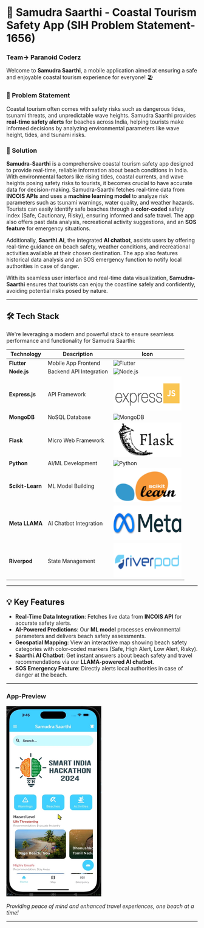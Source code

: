 # 🌊 Samudra Saarthi - Coastal Tourism Safety App (SIH Problem Statement- 1656)
### Team-> Paranoid Coderz

Welcome to **Samudra Saarthi**, a mobile application aimed at ensuring a safe and enjoyable coastal tourism experience for everyone! 🏖️

### 📜 Problem Statement
Coastal tourism often comes with safety risks such as dangerous tides, tsunami threats, and unpredictable wave heights. Samudra Saarthi provides **real-time safety alerts** for beaches across India, helping tourists make informed decisions by analyzing environmental parameters like wave height, tides, and tsunami risks.

### 🚀 Solution

**Samudra-Saarthi** is a comprehensive coastal tourism safety app designed to provide real-time, reliable information about beach conditions in India. With environmental factors like rising tides, coastal currents, and wave heights posing safety risks to tourists, it becomes crucial to have accurate data for decision-making. Samudra-Saarthi fetches real-time data from **INCOIS APIs** and uses a **machine learning model** to analyze risk parameters such as tsunami warnings, water quality, and weather hazards. Tourists can easily identify safe beaches through a **color-coded** safety index (Safe, Cautionary, Risky), ensuring informed and safe travel. The app also offers past data analysis, recreational activity suggestions, and an **SOS feature** for emergency situations.

Additionally, **Saarthi.Ai**, the integrated **AI chatbot**, assists users by offering real-time guidance on beach safety, weather conditions, and recreational activities available at their chosen destination. The app also features historical data analysis and an SOS emergency function to notify local authorities in case of danger.

With its seamless user interface and real-time data visualization, **Samudra-Saarthi** ensures that tourists can enjoy the coastline safely and confidently, avoiding potential risks posed by nature.


---

## 🛠️ Tech Stack

We're leveraging a modern and powerful stack to ensure seamless performance and functionality for Samudra Saarthi:

| **Technology**  | **Description**  | **Icon** |
|-----------------|------------------|----------|
| **Flutter**     | Mobile App Frontend | ![Flutter](https://img.icons8.com/color/48/000000/flutter.png) |
| **Node.js**     | Backend API Integration | ![Node.js](https://img.icons8.com/color/48/000000/nodejs.png) |
| **Express.js**  | API Framework | <img src="https://github.com/pianist22/Images/blob/main/Express%2Cjs.png" alt="Flutter" width="180" height='90'> |
| **MongoDB**     | NoSQL Database | ![MongoDB](https://img.icons8.com/color/48/000000/mongodb.png) |
| **Flask**       | Micro Web Framework | <img src="https://github.com/pianist22/Images/blob/main/Flask.png" alt="Flutter" width="180" height='90'> |
| **Python**      | AI/ML Development | ![Python](https://img.icons8.com/color/48/000000/python.png) |
| **Scikit-Learn**| ML Model Building | <img src="https://github.com/pianist22/Images/blob/main/Scikit-learn.png" alt="Flutter" width="180" height='90'>|
| **Meta LLAMA**  | AI Chatbot Integration | <img src="https://github.com/pianist22/Images/blob/main/Meta.png" alt="Flutter" width="180" height='90'> |
| **Riverpod**    | State Management | <img src="https://github.com/pianist22/Images/blob/main/riverpod.png" alt="Flutter" width="180" height='90'> |

---

## 💡 Key Features

- **Real-Time Data Integration**: Fetches live data from **INCOIS API** for accurate safety alerts.
- **AI-Powered Predictions**: Our **ML model** processes environmental parameters and delivers beach safety assessments.
- **Geospatial Mapping**: View an interactive map showing beach safety categories with color-coded markers (Safe, High Alert, Low Alert, Risky).
- **Saarthi.AI Chatbot**: Get instant answers about beach safety and travel recommendations via our **LLAMA-powered AI chatbot**.
- **SOS Emergency Feature**: Directly alerts local authorities in case of danger at the beach.
  

---

### App-Preview
<img src="https://github.com/pianist22/Images/blob/main/AppPreview.jpeg" alt="Flutter" width="250" height='500'>

*Providing peace of mind and enhanced travel experiences, one beach at a time!*

---

